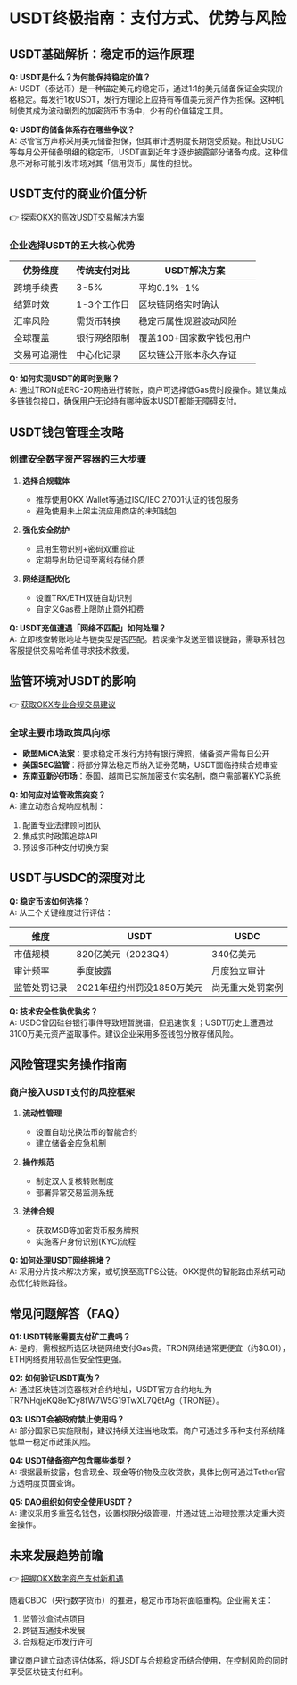 # USDT终极指南：支付方式、优势与风险

## USDT基础解析：稳定币的运作原理

**Q: USDT是什么？为何能保持稳定价值？**  
A: USDT（泰达币）是一种锚定美元的稳定币，通过1:1的美元储备保证金实现价格稳定。每发行1枚USDT，发行方理论上应持有等值美元资产作为担保。这种机制使其成为波动剧烈的加密货币市场中，少有的价值锚定工具。

**Q: USDT的储备体系存在哪些争议？**  
A: 尽管官方声称采用美元储备担保，但其审计透明度长期饱受质疑。相比USDC等每月公开储备明细的稳定币，USDT直到近年才逐步披露部分储备构成。这种信息不对称可能引发市场对其「信用货币」属性的担忧。

## USDT支付的商业价值分析

👉 [探索OKX的高效USDT交易解决方案](https://bit.ly/okx_welcome)

### 企业选择USDT的五大核心优势  
| 优势维度       | 传统支付对比 | USDT解决方案                |
|----------------|--------------|----------------------------|
| 跨境手续费     | 3-5%         | 平均0.1%-1%                 |
| 结算时效       | 1-3个工作日  | 区块链网络实时确认           |
| 汇率风险       | 需货币转换   | 稳定币属性规避波动风险       |
| 全球覆盖       | 银行网络限制 | 覆盖100+国家数字钱包用户     |
| 交易可追溯性   | 中心化记录   | 区块链公开账本永久存证       |

**Q: 如何实现USDT的即时到账？**  
A: 通过TRON或ERC-20网络进行转账，商户可选择低Gas费时段操作。建议集成多链钱包接口，确保用户无论持有哪种版本USDT都能无障碍支付。

## USDT钱包管理全攻略

### 创建安全数字资产容器的三大步骤  
1. **选择合规载体**  
   - 推荐使用OKX Wallet等通过ISO/IEC 27001认证的钱包服务
   - 避免使用未上架主流应用商店的未知钱包

2. **强化安全防护**  
   - 启用生物识别+密码双重验证
   - 定期导出助记词至离线存储介质

3. **网络适配优化**  
   - 设置TRX/ETH双链自动识别
   - 自定义Gas费上限防止意外扣费

**Q: USDT充值遭遇「网络不匹配」如何处理？**  
A: 立即核查转账地址与链类型是否匹配。若误操作发送至错误链路，需联系钱包客服提供交易哈希值寻求技术救援。

## 监管环境对USDT的影响

👉 [获取OKX专业合规交易建议](https://bit.ly/okx_welcome)

### 全球主要市场政策风向标  
- **欧盟MiCA法案**：要求稳定币发行方持有银行牌照，储备资产需每日公开
- **美国SEC监管**：将部分算法稳定币纳入证券范畴，USDT面临持续合规审查
- **东南亚新兴市场**：泰国、越南已实施加密支付实名制，商户需部署KYC系统

**Q: 如何应对监管政策突变？**  
A: 建立动态合规响应机制：
1. 配置专业法律顾问团队
2. 集成实时政策追踪API
3. 预设多币种支付切换方案

## USDT与USDC的深度对比

**Q: 稳定币该如何选择？**  
A: 从三个关键维度进行评估：

| 维度         | USDT               | USDC               |
|--------------|--------------------|--------------------|
| 市值规模     | 820亿美元（2023Q4）| 340亿美元           |
| 审计频率     | 季度披露           | 月度独立审计       |
| 监管处罚记录 | 2021年纽约州罚没1850万美元 | 尚无重大处罚案例   |

**Q: 技术安全性孰优孰劣？**  
A: USDC曾因硅谷银行事件导致短暂脱锚，但迅速恢复；USDT历史上遭遇过3100万美元资产盗取事件。建议企业采用多签钱包分散存储风险。

## 风险管理实务操作指南

### 商户接入USDT支付的风控框架  
1. **流动性管理**  
   - 设置自动兑换法币的智能合约
   - 建立储备金应急机制

2. **操作规范**  
   - 制定双人复核转账制度
   - 部署异常交易监测系统

3. **法律合规**  
   - 获取MSB等加密货币服务牌照
   - 实施客户身份识别(KYC)流程

**Q: 如何处理USDT网络拥堵？**  
A: 采用分片技术解决方案，或切换至高TPS公链。OKX提供的智能路由系统可动态优化转账路径。

## 常见问题解答（FAQ）  

**Q1: USDT转账需要支付矿工费吗？**  
A: 是的，需根据所选区块链网络支付Gas费。TRON网络通常更便宜（约$0.01），ETH网络费用较高但安全性更强。

**Q2: 如何验证USDT真伪？**  
A: 通过区块链浏览器核对合约地址，USDT官方合约地址为TR7NHqjeKQ8e1Cy8fW7W5G19TwXL7Q6tAg（TRON链）。

**Q3: USDT会被政府禁止使用吗？**  
A: 部分国家已实施限制，建议持续关注当地政策。商户可通过多币种支付系统降低单一稳定币政策风险。

**Q4: USDT储备资产包含哪些类型？**  
A: 根据最新披露，包含现金、现金等价物及应收贷款，具体比例可通过Tether官方透明度页面查询。

**Q5: DAO组织如何安全使用USDT？**  
A: 建议采用多重签名钱包，设置权限分级管理，并通过链上治理投票决定重大资金操作。

## 未来发展趋势前瞻

👉 [把握OKX数字资产支付新机遇](https://bit.ly/okx_welcome)

随着CBDC（央行数字货币）的推进，稳定币市场将面临重构。企业需关注：
1. 监管沙盒试点项目
2. 跨链互通技术发展
3. 合规稳定币发行许可

建议商户建立动态评估体系，将USDT与合规稳定币结合使用，在控制风险的同时享受区块链支付红利。
